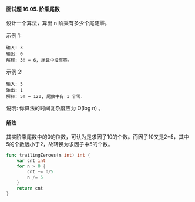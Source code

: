 #### 面试题 16.05. 阶乘尾数
设计一个算法，算出 n 阶乘有多少个尾随零。

示例 1:
```
输入: 3
输出: 0
解释: 3! = 6, 尾数中没有零。
```
示例 2:
```
输入: 5
输出: 1
解释: 5! = 120, 尾数中有 1 个零.
```
说明: 你算法的时间复杂度应为 O(log n) 。

#### 解法
其实阶乘尾数中的0的位数，可认为是求因子10的个数。而因子10又是2*5，其中5的个数远小于2，故转换为求因子中5的个数。
```go
func trailingZeroes(n int) int {
    var cnt int
    for n > 0 {
        cnt += n/5
        n /= 5
    }
    return cnt
}
```